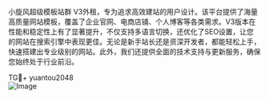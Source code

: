 小旋风超级模板站群 V3外租，专为追求高效建站的用户设计。该平台提供了海量高质量网站模板，覆盖了企业官网、电商店铺、个人博客等各类需求。V3版本在性能和稳定性上有了显著提升，不仅支持多语言切换，还优化了SEO设置，让您的网站在搜索引擎中表现更佳。无论是新手站长还是资深开发者，都能轻松上手，快速搭建出专业级别的网站。此外，我们还提供全面的技术支持与更新服务，确保您始终处于行业前沿。

TG💪+ yuantou2048  
![Image](https://github.com/user-attachments/assets/42a5a4a5-fea9-4a1d-8aa0-73e57e430cca)